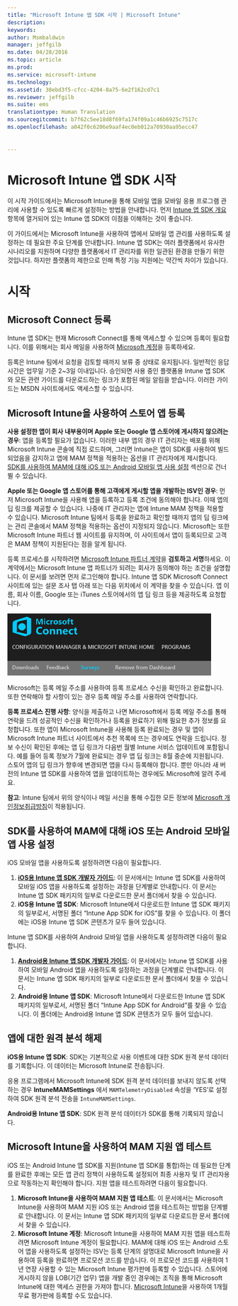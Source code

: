 ```yaml
---
title: "Microsoft Intune 앱 SDK 시작 | Microsoft Intune"
description: 
keywords: 
author: Msmbaldwin
manager: jeffgilb
ms.date: 04/28/2016
ms.topic: article
ms.prod: 
ms.service: microsoft-intune
ms.technology: 
ms.assetid: 38ebd3f5-cfcc-4204-8a75-6e2f162cd7c1
ms.reviewer: jeffgilb
ms.suite: ems
translationtype: Human Translation
ms.sourcegitcommit: b7f62c5ee18d8f69fa174f09a1c46b6925c7517c
ms.openlocfilehash: a042f0c6206e9aaf4ec0eb012a70930aa95ecc47


---
```


# Microsoft Intune 앱 SDK 시작

이 시작 가이드에서는 Microsoft Intune을 통해 모바일 앱을 모바일 응용 프로그램 관리에 사용할 수 있도록 빠르게 설정하는 방법을 안내합니다. 먼저 [Intune 앱 SDK 개요](intune-app-sdk.md) 항목에 열거되어 있는 Intune 앱 SDK의 이점을 이해하는 것이 좋습니다.

이 가이드에서는 Microsoft Intune을 사용하여 앱에서 모바일 앱 관리를 사용하도록 설정하는 데 필요한 주요 단계를 안내합니다. Intune 앱 SDK는 여러 플랫폼에서 유사한 시나리오를 지원하며 다양한 플랫폼에서 IT 관리자를 위한 일관된 환경을 만들기 위한 것입니다. 하지만 플랫폼의 제한으로 인해 특정 기능 지원에는 약간씩 차이가 있습니다.

# 시작

## Microsoft Connect 등록

Intune 앱 SDK는 현재 Microsoft Connect를 통해 액세스할 수 있으며 등록이 필요합니다. 이를 위해서는 회사 메일을 사용하여 [Microsoft 계정](https://connect.microsoft.com/ConfigurationManagervnext/InvitationUse.aspx?ProgramID=8967&InvitationID=8967-YJYJ-8G6X)을 등록하세요.

등록은 Intune 팀에서 요청을 검토할 때까지 보류 중 상태로 유지됩니다. 일반적인 응답 시간은 업무일 기준 2~3일 이내입니다. 승인되면 사용 중인 플랫폼용 Intune 앱 SDK와 모든 관련 가이드를 다운로드하는 링크가 포함된 메일 알림을 받습니다. 이러한 가이드는 MSDN 사이트에서도 액세스할 수 있습니다.

## Microsoft Intune을 사용하여 스토어 앱 등록

**사용 설정한 앱이 회사 내부용이며 Apple 또는 Google 앱 스토어에 게시하지 않으려는 경우**: 앱을 등록할 필요가 없습니다. 이러한 내부 앱의 경우 IT 관리자는 배포를 위해 Microsoft Intune 콘솔에 직접 로드하며, 그러면 Intune은 앱이 SDK를 사용하여 빌드되었음을 감지하고 앱에 MAM 정책을 적용하는 옵션을 IT 관리자에게 제시합니다. [SDK를 사용하여 MAM에 대해 iOS 또는 Android 모바일 앱 사용 설정](#enable-your-ios-or-android-mobile-app-for-mam-with-the-sdk) 섹션으로 건너뛸 수 있습니다.

**Apple 또는 Google 앱 스토어를 통해 고객에게 게시할 앱을 개발하는 ISV인 경우**: 먼저 Microsoft Intune을 사용해 앱을 등록하고 등록 조건에 동의해야 합니다. 이때 앱의 딥 링크를 제공할 수 있습니다. 나중에 IT 관리자는 앱에 Intune MAM 정책을 적용할 수 있습니다. Microsoft Intune 팀에서 등록을 완료하고 확인할 때까지 앱의 딥 링크에는 관리 콘솔에서 MAM 정책을 적용하는 옵션이 지정되지 않습니다. Microsoft는 또한 Microsoft Intune 파트너 웹 사이트를 유지하며, 이 사이트에서 앱이 등록되므로 고객은 MAM 정책이 지원된다는 점을 알게 됩니다.

등록 프로세스를 시작하려면 [Microsoft Intune 파트너 계약](https://connect.microsoft.com/ConfigurationManagervnext/Survey/Survey.aspx?SurveyID=17806)을 **검토하고 서명**하세요. 이 계약에서는 Microsoft Intune 앱 파트너가 되려는 회사가 동의해야 하는 조건을 설명합니다. 이 문서를 보려면 먼저 로그인해야 합니다. Intune 앱 SDK Microsoft Connect 사이트에 있는 설문 조사 탭 아래 또는 다음 위치에서 이 계약을 찾을 수 있습니다. 앱 이름, 회사 이름, Google 또는 iTunes 스토어에서의 앱 딥 링크 등을 제공하도록 요청합니다.

![Microsoft Connect](../media/microsoft-connect.png)

Microsoft는 등록 메일 주소를 사용하여 등록 프로세스 수신을 확인하고 완료합니다. 또한 연락해야 할 사항이 있는 경우 등록 메일 주소를 사용하여 연락합니다.

**등록 프로세스 진행 사항**: 양식을 제출하고 나면 Microsoft에서 등록 메일 주소를 통해 연락을 드려 성공적인 수신을 확인하거나 등록을 완료하기 위해 필요한 추가 정보를 요청합니다. 또한 앱이 Microsoft Intune을 사용해 등록 완료되는 경우 및 앱이 Microsoft Intune 파트너 사이트에서 추천 목록에 뜨는 경우에도 연락을 드립니다. 정보 수신이 확인된 후에는 앱 딥 링크가 다음번 월별 Intune 서비스 업데이트에 포함됩니다. 예를 들어 등록 정보가 7월에 완료되는 경우 앱 딥 링크는 8월 중순에 지원됩니다. 스토어 앱의 딥 링크가 향후에 변경되면 앱을 다시 등록해야 합니다. 뿐만 아니라 새 버전의 Intune 앱 SDK를 사용하여 앱을 업데이트하는 경우에도 Microsoft에 알려 주세요.

**참고**: Intune 팀에서 위의 양식이나 메일 서신을 통해 수집한 모든 정보에 [Microsoft 개인정보취급방침](https://www.microsoft.com/en-us/privacystatement/default.aspx)이 적용됩니다.

## SDK를 사용하여 MAM에 대해 iOS 또는 Android 모바일 앱 사용 설정

iOS 모바일 앱을 사용하도록 설정하려면 다음이 필요합니다.

1. **[iOS용 Intune 앱 SDK 개발자 가이드](intune-app-sdk-ios.md)**: 이 문서에서는 Intune 앱 SDK를 사용하여 모바일 iOS 앱을 사용하도록 설정하는 과정을 단계별로 안내합니다. 이 문서는 Intune 앱 SDK 패키지의 일부로 다운로드한 문서 폴더에서 찾을 수 있습니다.
2. **iOS용 Intune 앱 SDK**: Microsoft Intune에서 다운로드한 Intune 앱 SDK 패키지의 일부로서, 서명된 폴더 “Intune App SDK for iOS”를 찾을 수 있습니다. 이 폴더에는 iOS용 Intune 앱 SDK 콘텐츠가 모두 들어 있습니다.

Intune 앱 SDK를 사용하여 Android 모바일 앱을 사용하도록 설정하려면 다음이 필요합니다.

1. **[Android용 Intune 앱 SDK 개발자 가이드](intune-app-sdk-android.md)**: 이 문서에서는 Intune 앱 SDK를 사용하여 모바일 Android 앱을 사용하도록 설정하는 과정을 단계별로 안내합니다. 이 문서는 Intune 앱 SDK 패키지의 일부로 다운로드한 문서 폴더에서 찾을 수 있습니다.
2. **Android용 Intune 앱 SDK**: Microsoft Intune에서 다운로드한 Intune 앱 SDK 패키지의 일부로서, 서명된 폴더 “Intune App SDK for Android”를 찾을 수 있습니다. 이 폴더에는 Android용 Intune 앱 SDK 콘텐츠가 모두 들어 있습니다.

## 앱에 대한 원격 분석 해제

**iOS용 Intune 앱 SDK**: SDK는 기본적으로 사용 이벤트에 대한 SDK 원격 분석 데이터를 기록합니다. 이 데이터는 Microsoft Intune로 전송됩니다.

응용 프로그램에서 Microsoft Intune에 SDK 원격 분석 데이터를 보내지 않도록 선택하는 경우 **IntuneMAMSettings** 에서 `MAMTelemetryDisabled` 속성을 ‘YES’로 설정하여 SDK 원격 분석 전송을 `IntuneMAMSettings`.

**Android용 Intune 앱 SDK**: SDK 원격 분석 데이터가 SDK를 통해 기록되지 않습니다.

## Microsoft Intune을 사용하여 MAM 지원 앱 테스트

iOS 또는 Android Intune 앱 SDK를 지원(Intune 앱 SDK를 통합)하는 데 필요한 단계를 완료한 후에는 모든 앱 관리 정책이 사용하도록 설정되어 최종 사용자 및 IT 관리자용으로 작동하는지 확인해야 합니다. 지원 앱을 테스트하려면 다음이 필요합니다.

1. **Microsoft Intune을 사용하여 MAM 지원 앱 테스트**: 이 문서에서는 Microsoft Intune을 사용하여 MAM 지원 iOS 또는 Android 앱을 테스트하는 방법을 단계별로 안내합니다. 이 문서는 Intune 앱 SDK 패키지의 일부로 다운로드한 문서 폴더에서 찾을 수 있습니다.
2. **Microsoft Intune 계정**: Microsoft Intune을 사용하여 MAM 지원 앱을 테스트하려면 Microsoft Intune 계정이 필요합니다. MAM에 대해 iOS 또는 Android 스토어 앱을 사용하도록 설정하는 ISV는 등록 단계의 설명대로 Microsoft Intune을 사용하여 등록을 완료하면 프로모션 코드를 받습니다. 이 프로모션 코드를 사용하여 1년 연장 사용할 수 있는 Microsoft Intune 평가판에 등록할 수 있습니다. 스토어에 게시하지 않을 LOB(기간 업무) 앱을 개발 중인 경우에는 조직을 통해 Microsoft Intune에 대한 액세스 권한을 가져야 합니다. [Microsoft Intune](https://portal.office.com/Signup/Signup.aspx?OfferId=40BE278A-DFD1-470a-9EF7-9F2596EA7FF9&dl=INTUNE_A&ali=1#0)을 사용하여 1개월 무료 평가판에 등록할 수도 있습니다.




<!--HONumber=Jun16_HO4-->



